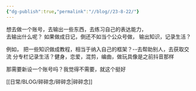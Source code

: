 ```yaml
---
{"dg-publish":true,"permalink":"//blog//23-8-22/"}
---
```



想去做一个账号，去输出一些东西，去练习自己的表达能力，  
去输出什么呢？  如果做成日记，倒还不如当个公众号做，
输出知识，记录生活？

例如，
把一些知识做成教程，相当于纳入自己的框架？--去帮助别人，去获取交流
分专栏记录生活？健身，恋爱，混剪，编曲，做玩具像是之前抖音那样

那需要新设一个账号吗？我觉得不需要，就这个挺好

[[日常/BLOG/碎碎念/碎碎念\|碎碎念]]
